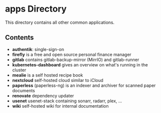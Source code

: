 # apps Directory

This directory contains all other common applications.

## Contents

- **authentik**: single-sign-on
- **firefly** is a free and open source personal finance manager
- **gitlab** contains gitlab-backup-mirror (MirrIO) and gitlab-runner
- **kubernetes-dashboard** gives an overview on what's running in the cluster
- **mealie** is a self hosted recipe book
- **nextcloud** self-hosted cloud similar to iCloud
- **paperless** (paperless-ng) is an indexer and archiver for scanned paper documents
- **renovate** dependency updater
- **usenet** usenet-stack containing sonarr, radarr, plex, ...
- **wiki** self-hosted wiki for internal documentation
